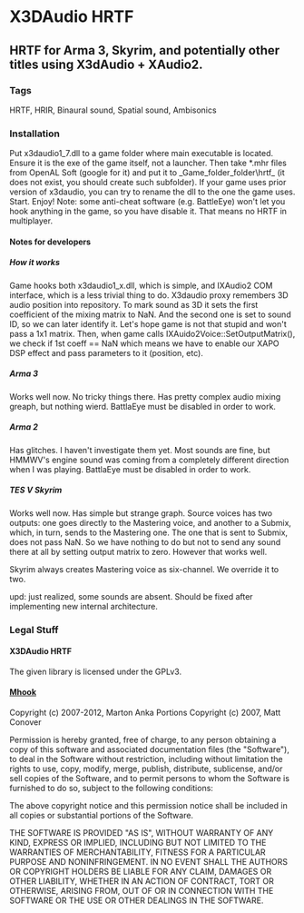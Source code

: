 # X3DAudio HRTF
## HRTF for Arma 3, Skyrim, and potentially other titles using X3dAudio + XAudio2.

### Tags
HRTF, HRIR, Binaural sound, Spatial sound, Ambisonics

### Installation
Put x3daudio1_7.dll to a game folder where main executable is located. Ensure it is the exe of the game itself, not a launcher. Then take *.mhr files from OpenAL Soft (google for it) and put it to _Game_folder_folder\hrtf\_ (it does not exist, you should create such subfolder). If your game uses prior version of x3daudio, you can try to rename the dll to the one the game uses. Start. Enjoy!
Note: some anti-cheat software (e.g. BattleEye) won't let you hook anything in the game, so you have disable it. That means no HRTF in multiplayer.

#### Notes for developers
##### How it works
Game hooks both x3daudio1_x.dll, which is simple, and IXAudio2 COM interface, which is a less trivial thing to do.
X3daudio proxy remembers 3D audio position into repository. To mark sound as 3D it sets the first coefficient of the mixing matrix to NaN. And the second one is set to sound ID, so we can later identify it. Let's hope game is not that stupid and won't pass a 1x1 matrix.
Then, when game calls IXAuido2Voice::SetOutputMatrix(), we check if 1st coeff == NaN which means we have to enable our XAPO DSP effect and pass parameters to it (position, etc).

##### Arma 3
Works well now. No tricky things there. Has pretty complex audio mixing greaph, but nothing wierd. BattlaEye must be disabled in order to work.

##### Arma 2
Has glitches. I haven't investigate them yet. Most sounds are fine, but HMMWV's engine sound was coming from a completely different direction when I was playing. BattlaEye must be disabled in order to work.

##### TES V Skyrim
Works well now. Has simple but strange graph. Source voices has two outputs: one goes directly to the Mastering voice, and another to a Submix, which, in turn, sends to the Mastering one. The one that is sent to Submix, does not pass NaN. So we have nothing to do but not to send any sound there at all by setting output matrix to zero. However that works well.

Skyrim always creates Mastering voice as six-channel. We override it to two.

upd: just realized, some sounds are absent. Should be fixed after implementing new internal architecture.

### Legal Stuff
#### X3DAudio HRTF
The given library is licensed under the GPLv3.

#### [Mhook](http://codefromthe70s.org/mhook24.aspx)
Copyright (c) 2007-2012, Marton Anka
Portions Copyright (c) 2007, Matt Conover

Permission is hereby granted, free of charge, to any person obtaining a copy of this software and associated documentation files (the "Software"), to deal in the Software without restriction, including without limitation the rights to use, copy, modify, merge, publish, distribute, sublicense, and/or sell copies of the Software, and to permit persons to whom the Software is furnished to do so, subject to the following conditions:

The above copyright notice and this permission notice shall be included in all copies or substantial portions of the Software.

THE SOFTWARE IS PROVIDED "AS IS", WITHOUT WARRANTY OF ANY KIND, EXPRESS OR IMPLIED, INCLUDING BUT NOT LIMITED TO THE WARRANTIES OF MERCHANTABILITY, FITNESS FOR A PARTICULAR PURPOSE AND NONINFRINGEMENT. IN NO EVENT SHALL THE AUTHORS OR COPYRIGHT HOLDERS BE LIABLE FOR ANY CLAIM, DAMAGES OR OTHER LIABILITY, WHETHER IN AN ACTION OF CONTRACT, TORT OR OTHERWISE, ARISING FROM, OUT OF OR IN CONNECTION WITH THE SOFTWARE OR THE USE OR OTHER DEALINGS IN THE SOFTWARE.
